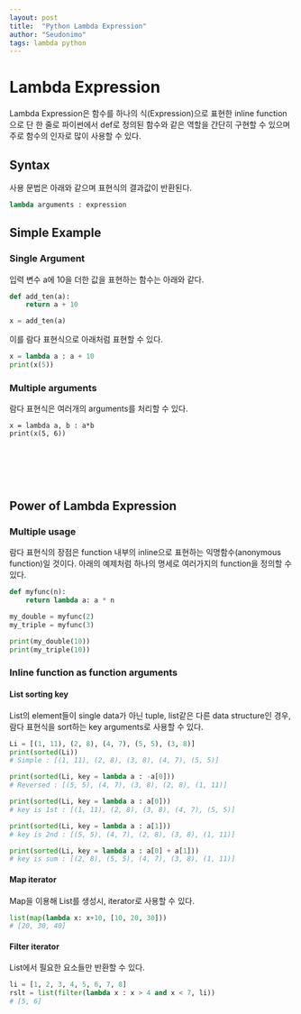 ```yaml
---
layout: post
title:  "Python Lambda Expression"
author: "Seudonimo"
tags: lambda python
---
```


# Lambda Expression
Lambda Expression은 함수를 하나의 식(Expression)으로 표현한 inline function으로 단 한 줄로 파이썬에서 def로 정의된 함수와 같은 역할을 간단히 구현할 수 있으며 주로 함수의 인자로 많이 사용할 수 있다. 



## Syntax

사용 문법은 아래와 같으며 표현식의 결과값이 반환된다.
``` python
lambda arguments : expression
```



## Simple Example

### Single Argument

입력 변수 a에 10을 더한 값을 표현하는 함수는 아래와 같다.
``` python
def add_ten(a):
    return a + 10

x = add_ten(a)
```
이를 람다 표현식으로 아래처럼 표현할 수 있다.
``` python
x = lambda a : a + 10
print(x(5))
```



### Multiple arguments

람다 표현식은 여러개의 arguments를 처리할 수 있다.
```
x = lambda a, b : a*b
print(x(5, 6))
```
<br/><br/>
-------
## Power of Lambda Expression
### Multiple usage
람다 표현식의 장점은 function 내부의 inline으로 표현하는 익명함수(anonymous function)일 것이다.
아래의 예제처럼 하나의 명세로 여러가지의 function을 정의할 수 있다.
``` python
def myfunc(n):
    return lambda a: a * n

my_double = myfunc(2)
my_triple = myfunc(3)

print(my_double(10))
print(my_triple(10))
```



### Inline function as function arguments

#### List sorting key 
List의 element들이 single data가 아닌 tuple, list같은 다른 data structure인 경우, 람다 표현식을 sort하는 key arguments로 사용할 수 있다.
``` python
Li = [(1, 11), (2, 8), (4, 7), (5, 5), (3, 8)]
print(sorted(Li))
# Simple : [(1, 11), (2, 8), (3, 8), (4, 7), (5, 5)]

print(sorted(Li, key = lambda a : -a[0]))
# Reversed : [(5, 5), (4, 7), (3, 8), (2, 8), (1, 11)]

print(sorted(Li, key = lambda a : a[0]))
# key is 1st : [(1, 11), (2, 8), (3, 8), (4, 7), (5, 5)]

print(sorted(Li, key = lambda a : a[1]))
# key is 2nd : [(5, 5), (4, 7), (2, 8), (3, 8), (1, 11)]

print(sorted(Li, key = lambda a : a[0] + a[1]))
# key is sum : [(2, 8), (5, 5), (4, 7), (3, 8), (1, 11)]
```



#### Map iterator

Map을 이용해 List를 생성시, iterator로 사용할 수 있다.

``` python
list(map(lambda x: x+10, [10, 20, 30]))
# [20, 30, 40]
```



#### Filter iterator

List에서 필요한 요소들만 반환할 수 있다.
``` python
li = [1, 2, 3, 4, 5, 6, 7, 8]
rslt = list(filter(lambda x : x > 4 and x < 7, li))
# [5, 6]
```

